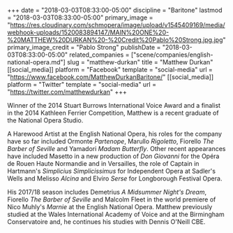 +++
date = "2018-03-03T08:33:00-05:00"
discipline = "Baritone"
lastmod = "2018-03-03T08:33:00-05:00"
primary_image = "https://res.cloudinary.com/schmopera/image/upload/v1545409169/media/webhook-uploads/1520083894147/MAIN%20ONE%20-%20MATTHEW%20DURKAN%20-%20Credit%20Pablo%20Strong.jpg.jpg"
primary_image_credit = "Pablo Strong"
publishDate = "2018-03-03T08:33:00-05:00"
related_companies = ["scene/companies/english-national-opera.md"]
slug = "matthew-durkan"
title = "Matthew Durkan"
[[social_media]]
platform = "Facebook"
template = "social-media"
url = "https://www.facebook.com/MatthewDurkanBaritone/"
[[social_media]]
platform = "Twitter"
template = "social-media"
url = "https://twitter.com/matthewdurkan"
+++

Winner of the 2014 Stuart Burrows International Voice Award and a finalist in the 2014 Kathleen Ferrier Competition, Matthew is a recent graduate of the National Opera Studio.

A Harewood Artist at the English National Opera, his roles for the company have so far included Ormonte *Partenope*, Marullo *Rigoletto*, Fiorello *The Barber of Seville* and Yamadori *Madam Butterfly*.  Other recent appearances have included Masetto in a new production of *Don Giovanni* for the Opéra de Rouen Haute Normandie and in Versailles, the role of Captain in Hartmann's *Simplicius Simplicissimus* for Independent Opera at Sadler's Wells and Melisso *Alcina* and Elviro *Serse* for Longborough Festival Opera.

His 2017/18 season includes Demetrius *A Midsummer Night's Dream*, Fiorello *The Barber of Seville* and Malcolm Fleet in the world premiere of Nico Muhly's *Marnie* at the English National Opera.
Matthew previously studied at the Wales International Academy of Voice and at the Birmingham Conservatoire and, he continues his studies with Dennis O'Neill CBE.


